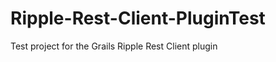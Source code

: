 Ripple-Rest-Client-PluginTest
=============================

Test project for the Grails Ripple Rest Client plugin
